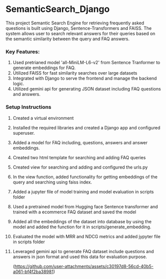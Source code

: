 # SemanticSearch_Django

This project Semantic Search Engine for retrieving frequently asked questions is built using Django, Sentence-Transformers and FAISS. The system allows user to search relevant answers for their queries based on the semantic similarity between the query and FAQ answers. 

### Key Features:
1. Used pretrianed model 'all-MiniLM-L6-v2' from Sentence Tranformer to generate embeddings for FAQ.
2. Utilized FAISS for fast similarity searches over large datasets
3. Integrated with Django to serve the frontend and manage the backend logic.
4. Utilized gemini api for generating JSON dataset including FAQ questions and answers.

### Setup Instructions
1. Created a virtual environment
2. Installed the required libraries and created a Django app and configured superuser.
3. Added a model for FAQ including, questions, answers and answer embeddings.
4. Created two html template for searching and adding FAQ queries
5. Created view for searching and adding and configured the urls.py
6. In the view function, added functionality for getting embeddings of the query and searching using faiss index.
7. Added a jupyter file of model training and model evaluation in scripts folder
8. Used a pretrained model from Hugging face Sentence transformer and trained with a ecommerce FAQ dataset and saved the model
9. Added all the embeddings of the dataset into database by using the model and added the function for it in scripts/generate_embedding.
10. Evaluated the model with MRR and NDCG metrics and added jypyter file in scripts folder
11. Leveraged gemini api to generate FAQ dataset include questions and answers in json format and used this data for evaluation purpose.

    (https://github.com/user-attachments/assets/c30197d8-56cd-40b5-a061-bf4f2ba38981)

